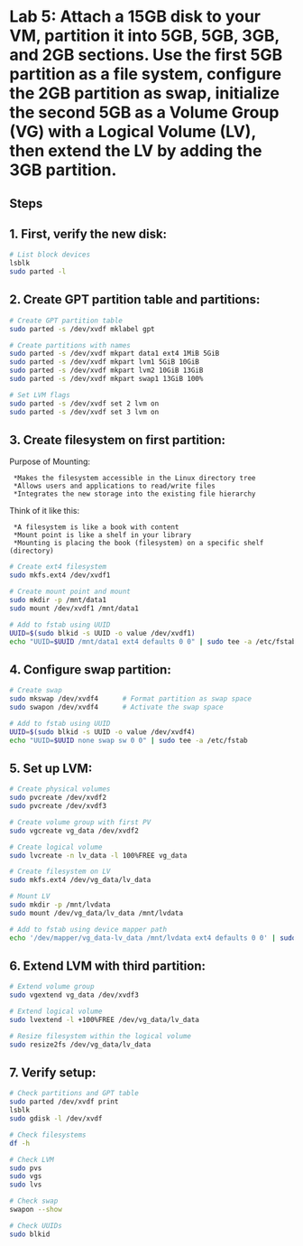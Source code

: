 # Lab 5: Attach a 15GB disk to your VM, partition it into 5GB, 5GB, 3GB, and 2GB sections. Use the first 5GB partition as a file system, configure the 2GB partition as swap, initialize the second 5GB as a Volume Group (VG) with a Logical Volume (LV), then extend the LV by adding the 3GB partition.
## Steps 
## 1. First, verify the new disk:
```bash
# List block devices
lsblk
sudo parted -l
```
## 2. Create GPT partition table and partitions:
```bash
# Create GPT partition table
sudo parted -s /dev/xvdf mklabel gpt

# Create partitions with names
sudo parted -s /dev/xvdf mkpart data1 ext4 1MiB 5GiB
sudo parted -s /dev/xvdf mkpart lvm1 5GiB 10GiB
sudo parted -s /dev/xvdf mkpart lvm2 10GiB 13GiB
sudo parted -s /dev/xvdf mkpart swap1 13GiB 100%

# Set LVM flags
sudo parted -s /dev/xvdf set 2 lvm on
sudo parted -s /dev/xvdf set 3 lvm on
```
## 3. Create filesystem on first partition:
Purpose of Mounting:

     *Makes the filesystem accessible in the Linux directory tree
     *Allows users and applications to read/write files
     *Integrates the new storage into the existing file hierarchy

Think of it like this:

     *A filesystem is like a book with content
     *Mount point is like a shelf in your library
     *Mounting is placing the book (filesystem) on a specific shelf (directory)
    
```bash
# Create ext4 filesystem
sudo mkfs.ext4 /dev/xvdf1

# Create mount point and mount
sudo mkdir -p /mnt/data1
sudo mount /dev/xvdf1 /mnt/data1

# Add to fstab using UUID
UUID=$(sudo blkid -s UUID -o value /dev/xvdf1)
echo "UUID=$UUID /mnt/data1 ext4 defaults 0 0" | sudo tee -a /etc/fstab
```
## 4. Configure swap partition:
```bash
# Create swap
sudo mkswap /dev/xvdf4      # Format partition as swap space
sudo swapon /dev/xvdf4      # Activate the swap space

# Add to fstab using UUID
UUID=$(sudo blkid -s UUID -o value /dev/xvdf4)
echo "UUID=$UUID none swap sw 0 0" | sudo tee -a /etc/fstab
```
## 5. Set up LVM:
```bash
# Create physical volumes
sudo pvcreate /dev/xvdf2
sudo pvcreate /dev/xvdf3

# Create volume group with first PV
sudo vgcreate vg_data /dev/xvdf2

# Create logical volume
sudo lvcreate -n lv_data -l 100%FREE vg_data

# Create filesystem on LV
sudo mkfs.ext4 /dev/vg_data/lv_data

# Mount LV
sudo mkdir -p /mnt/lvdata
sudo mount /dev/vg_data/lv_data /mnt/lvdata

# Add to fstab using device mapper path
echo '/dev/mapper/vg_data-lv_data /mnt/lvdata ext4 defaults 0 0' | sudo tee -a /etc/fstab
```
## 6. Extend LVM with third partition:

```bash
# Extend volume group
sudo vgextend vg_data /dev/xvdf3

# Extend logical volume
sudo lvextend -l +100%FREE /dev/vg_data/lv_data

# Resize filesystem within the logical volume
sudo resize2fs /dev/vg_data/lv_data
```
## 7. Verify setup:
```bash
# Check partitions and GPT table
sudo parted /dev/xvdf print
lsblk
sudo gdisk -l /dev/xvdf

# Check filesystems
df -h

# Check LVM
sudo pvs
sudo vgs
sudo lvs

# Check swap
swapon --show

# Check UUIDs
sudo blkid
```




